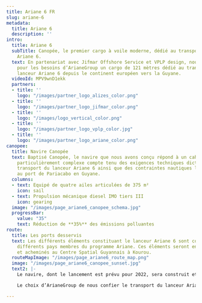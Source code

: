 ```yaml
---
title: Ariane 6 FR
slug: ariane-6
metadata:
  title: Ariane 6
  description: ''
intro:
  title: Ariane 6
  subTitle: Canopée, le premier cargo à voile moderne, dédié au transport du lanceur
    Ariane 6.
  text: En partenariat avec Jifmar Offshore Service et VPLP design, nous avons développé
    pour les besoins d’ArianeGroup un cargo de 121 mètres dédié au transport du futur
    lanceur Ariane 6 depuis le continent européen vers la Guyane.
  videoId: MPV9wnD1ekk
  partners:
  - title: ''
    logo: "/images/partner_logo_alizes_color.png"
  - title: ''
    logo: "/images/partner_logo_jifmar_color.png"
  - title: ''
    logo: "/images/logo_vertical_color.png"
  - title: ''
    logo: "/images/partner_logo_vplp_color.jpg"
  - title: ''
    logo: "/images/partner_logo_ariane_color.png"
canopee:
  title: Navire Canopée
  text: Baptisé Canopée, le navire que nous avons conçu répond à un cahier des charges
    particulièrement complexe compte tenu des exigences techniques dictées par le
    transport du lanceur Ariane 6 ainsi que des contraintes nautiques liées à l’accès
    au port de Pariacabo en Guyane.
  columns:
  - text: Equipé de quatre ailes articulées de 375 m²
    icon: sail
  - text: Propulsion mécanique diesel IMO tiers III
    icon: gearing
  image: "/images/page_ariane6_canopee_schema.jpg"
  progressBar:
    value: "35"
    text: Réduction de **35%** des émissions polluantes
route:
  title: Les ports desservis
  text: Les différents éléments constituant le lanceur Ariane 6 sont construits par
    différents pays membres du programme Ariane. Ces éléments seront ensuite collectés
    et acheminés au Centre Spatial Guyannais à Kourou.
  routeMapImage: "/images/page_ariane6_route_map.png"
  image: "/images/page_ariane6_canopee_sunset.jpg"
  text2: |-
    Le navire, dont le lancement est prévu pour 2022, sera construit et exploité par Alizés une joint venture réalisée avec notre partenaire Jifmar Offshore Service.

    Le choix d’ArianeGroup de nous confier le transport du lanceur Ariane 6 démontre notre capacité à concevoir des projets spécifiques et sur mesure pour répondre à des contraintes industrielles complexes.

---
```

